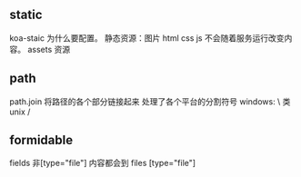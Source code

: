 ## static 
koa-staic
为什么要配置。
静态资源：图片 html css js
不会随着服务运行改变内容。
assets 资源 

## path
path.join 将路径的各个部分链接起来 处理了各个平台的分割符号 windows: \  类unix  / 

## formidable
fields 非[type="file"] 内容都会到 
files [type="file"]